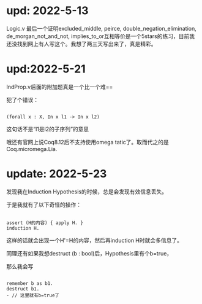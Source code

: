 # upd: 2022-5-13

Logic.v 最后一个证明excluded_middle, peirce, double_negation_elimination, de_morgan_not_and_not, implies_to_or互相等价是一个5stars的练习，目前我还没找到网上有人写这个。我想了两三天写出来了，真是精彩。

# upd:2022-5-21

IndProp.v后面的附加题真是一个比一个难==

犯了个错误：

```

(forall x : X, In x l1 -> In x l2)
```

这句话不是“l1是l2的子序列”的意思

哦还有官网上说Coq8.12后不支持使用omega tatic了。取而代之的是Coq.micromega.Lia.

# update: 2022-5-23

发现我在Induction Hypothesis的时候，总是会发现有效信息丢失。

于是我就有了以下奇怪的操作：

```

assert (H的内容) { apply H. }
induction H.
```

这样的话就会出现一个H'=H的内容，然后再induction H时就会多信息了。

同理还有如果我想destruct (b : bool)后，Hypothesis里有个b=true，

那么我会写

```

remember b as b1.
destruct b1.
- // 这里就有b=true了
```

